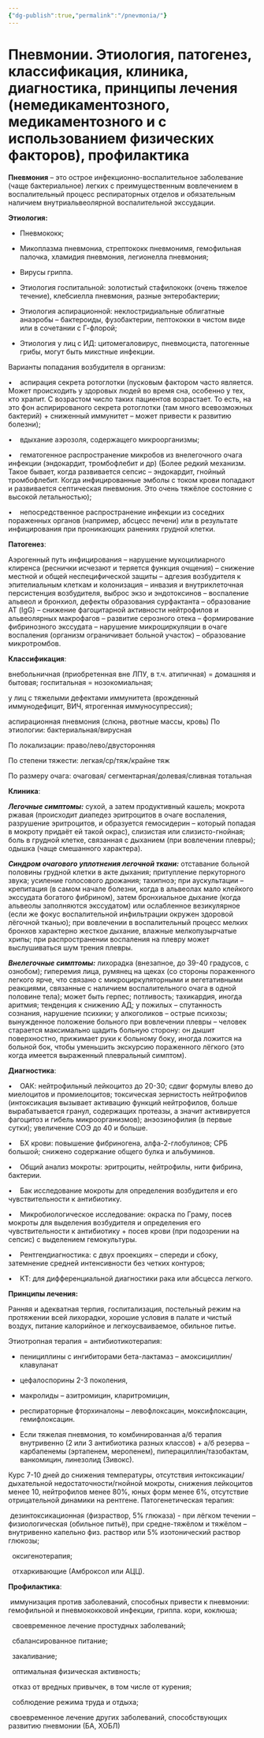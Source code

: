 ```yaml
---
{"dg-publish":true,"permalink":"/pnevmonia/"}
---
```


# Пневмонии. Этиология, патогенез, классификация, клиника, диагностика, принципы лечения (немедикаментозного, медикаментозного и с использованием физических факторов), профилактика

**Пневмония** – это острое инфекционно-воспалительное заболевание (чаще бактериальное) легких с преимущественным вовлечением в воспалительный процесс респираторных отделов и обязательным наличием внутриальвеолярной воспалительной экссудации.

**Этиология:**

- Пневмококк;

- Микоплазма пневмониа, стрептококк пневмонимя, гемофильная палочка, хламидия пневмония, легионелла пневмония;

- Вирусы гриппа.

- Этиология госпитальной: золотистый стафилококк (очень тяжелое течение), клебсиелла пневмония, разные энтеробактерии;

- Этиология аспирационной: неклостридиальные облигатные анаэробы – бактероиды, фузобактерии, пептококки в чистом виде или в сочетании с Г-флорой;

- Этиология у лиц с ИД: цитомегаловирус, пневмоциста, патогенные грибы, могут быть микстные инфекции.

Варианты попадания возбудителя в организм:

•    аспирация секрета ротоглотки (пусковым фактором часто является. Может происходить у здоровых людей во время сна, особенно у тех, кто храпит. С возрастом число таких пациентов возрастает. То есть, на это фон аспирированого секрета ротоглотки (там много всевозможных бактерий) + сниженный иммунитет – может привести к развитию болезни);

•    вдыхание аэрозоля, содержащего микроорганизмы;

•    гематогенное распространение микробов из внелегочного очага инфекции (эндокардит, тромбофлебит и др) (Более редкий механизм. Такое бывает, когда развивается сепсис – эндокардит, гнойный тромбофлебит. Когда инфицированные эмболы с током крови попадают и развивается септическая пневмония. Это очень тяжёлое состояние с высокой летальностью);

•    непосредственное распространение инфекции из соседних пораженных органов (например, абсцесс печени) или в результате инфицирования при проникающих ранениях грудной клетки.

**Патогенез**:

Аэрогенный путь инфицирования – нарушение мукоцилиарного клиренса (реснички исчезают и теряется функция очщения) – снижение местной и общей неспецифической защиты – адгезия возбудителя к эпителиальным клеткам и колонизация – инвазия и внутриклеточная персистенция возбудителя, выброс экзо и эндотоксинов – воспаление альвеол и бронхиол, дефекты образования сурфактанта – образование АТ (IgG) – снижение фагоцитарной активности нейтрофилов и альвеолярных макрофагов – развитие серозного отека – формирование фибринозного экссудата – нарушение микроциркуляции в очаге воспаления (организм ограничивает больной участок) – образование микротромбов.

**Классификация**:

внебольничная (приобретенная вне ЛПУ, в т.ч. атипичная) = домашняя и бытовая; госпитальная = нозокомиальная;

у лиц с тяжелыми дефектами иммунитета (врожденный иммунодефицит, ВИЧ, ятрогенная иммуносупрессия);

аспирационная пневмония (слюна, рвотные массы, кровь) По этиологии: бактериальная/вирусная

По локализации: право/лево/двусторонняя

По степени тяжести: легкая/ср/тяж/крайне тяж

По размеру очага: очаговая/ сегментарная/долевая/сливная тотальная

**Клиника**:

**_Легочные симптомы:_** сухой, а затем продуктивный кашель; мокрота ржавая (происходит диапедез эритроцитов в очаге воспаления, разрушение эритроцитов, и образуется гемосидерин – который попадая в мокроту придаёт ей такой окрас), слизистая или слизисто-гнойная; боль в грудной клетке, связанная с дыханием (при вовлечении плевры); одышка (чаще смешанного характера).

**_Синдром очагового уплотнения легочной ткани:_** отставание больной половины грудной клетки в акте дыхания; притупление перкуторного звука; усиление голосового дрожания; тахипноэ; при аускультации – крепитация (в самом начале болезни, когда в альвеолах мало клейкого экссудата богатого фибрином), затем бронхиальное дыхание (когда альвеолы заполняются экссудатом) или ослабленное везикулярное (если же фокус воспалительной инфильтрации окружен здоровой лёгочной тканью); при вовлечении в воспалительный процесс мелких бронхов характерно жесткое дыхание, влажные мелкопузырчатые хрипы; при распространении воспаления на плевру может выслушиваться шум трения плевры.

**_Внелегочные симптомы:_** лихорадка (внезапное, до 39-40 градусов, с ознобом); гиперемия лица, румянец на щеках (со стороны пораженного легкого ярче, что связано с микроциркуляторными и вегетативными реакциями, связанные с наличием воспалительного очага в одной половине тела); может быть герпес; потливость; тахикардия, иногда аритмия; тенденция к снижению АД; у пожилых – спутанность сознания, нарушение психики; у алкоголиков – острые психозы; вынужденное положение больного при вовлечении плевры – человек старается максимально щадить больную сторону: он дышит поверхностно, прижимает руки к больному боку, иногда ложится на больной бок, чтобы уменьшить экскурсию пораженного лёгкого (это когда имеется выраженный плевральный симптом).

**Диагностика**:

•    ОАК: нейтрофильный лейкоцитоз до 20-30; сдвиг формулы влево до миелоцитов и промиелоцитов; токсическая зернистость нейтрофилов (интоксикация вызывает активацию функций нейтрофилов, больше вырабатывается гранул, содержащих протеазы, а значит активируется фагоцитоз и гибель микроорганизмов); анэозинофилия (в первые сутки); увеличение СОЭ до 40 и больше.

•    БХ крови: повышение фибриногена, алфа-2-глобулинов; СРБ большой; снижено содержание общего булка и альбуминов.

•    Общий анализ мокроты: эритроциты, нейтрофилы, нити фибрина, бактерии.

•    Бак исследование мокроты для определения возбудителя и его чувствительности к антибиотику.

•    Микробиологическое исследование: окраска по Граму, посев мокроты для выделения возбудителя и определения его чувствительности к антибиотику + посев крови (при подозрении на сепсис) с выделением гемокультуры.

•    Рентгендиагностика: с двух проекциях – спереди и сбоку, затемнение средней интенсивности без четких контуров;

•    КТ: для дифференциальной диагностики рака или абсцесса легкого.

**Принципы лечения:**

Ранняя и адекватная терпия, госпитализация, постельный режим на протяжении всей лихорадки, хорошие условия в палате и чистый воздух, питание калорийное и легкоусваиваемое, обильное питье.

Этиотропная терапия = антибиотикотерапия:

- пенициллины с ингибиторами бета-лактамаз – амоксициллин/клавуланат

- цефалоспорины 2-3 поколения,

- макролиды – азитромицин, кларитромицин,

- респираторные фторхиналоны – левофлоксацин, моксифлоксацин, гемифлоксацин.

- Если тяжелая пневмония, то комбинированная а/б терапия внутривенно (2 или 3 антибиотика разных классов) + а/б резерва – карбапенемы (эртапенем, меропенем), пиперациллин/тазобактам, ванкомицин, линезолид (Зивокс).

Курс 7-10 дней до снижения температуры, отсутствия интоксикации/дыхательной недостаточности/гнойной мокроты, снижения лейкоцитов менее 10, нейтрофилов менее 80%, юных форм менее 6%, отсутствие отрицательной динамики на рентгене. Патогенетическая терапия:

 дезинтоксикационная (физраствор, 5% глюказа) - при лёгком течении – физиологическая (обильное питьё), при средне-тяжёлом и тяжёлом – внутривенно капельно физ. раствор или 5% изотонический раствор глюкозы;

  оксигенотерапия;

  отхаркивающие (Амброксол или АЦЦ).

**Профилактика**:

 иммунизация против заболеваний, способных привести к пневмонии: гемофильной и пневмококковой инфекции, гриппа. кори, коклюша;

  своевременное лечение простудных заболеваний;

  сбалансированное питание;

  закаливание;

  оптимальная физическая активность;

  отказ от вредных привычек, в том числе от курения;

  соблюдение режима труда и отдыха;

 своевременное лечение других заболеваний, способствующих развитию пневмонии (БА, ХОБЛ)